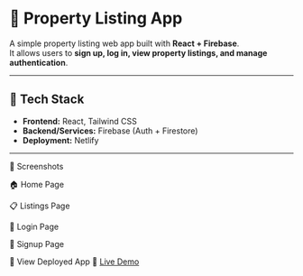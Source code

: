 # 🏡 Property Listing App

A simple property listing web app built with **React + Firebase**.  
It allows users to **sign up, log in, view property listings, and manage authentication**.  

---

## 🚀 Tech Stack
- **Frontend:** React, Tailwind CSS  
- **Backend/Services:** Firebase (Auth + Firestore)  
- **Deployment:** Netlify  

---

📸 Screenshots

🏠 Home Page

📋 Listings Page

🔑 Login Page

📝 Signup Page


🚀 View Deployed App
🔗 [Live Demo](https://my-property-listing-app.netlify.app/)
